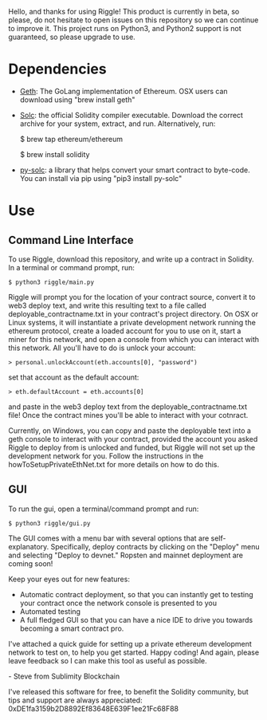 Hello, and thanks for using Riggle! This product is currently in beta, so please, do not hesitate to open issues on this repository so we can continue to improve it. This project runs on Python3, and Python2 support is not guaranteed, so please upgrade to use.

# Dependencies

- [Geth](https://github.com/ethereum/go-ethereum/wiki/Building-Ethereum): The GoLang implementation of Ethereum. OSX users can download using "brew install geth"
- [Solc](https://github.com/ethereum/solidity/releases): the official Solidity compiler executable. Download the correct archive for your system, extract, and run. Alternatively, run:
    
    $ brew tap ethereum/ethereum
    
    $ brew install solidity

- [py-solc](https://github.com/pipermerriam/py-solc/): a library that helps convert your smart contract to byte-code. You can install via pip using "pip3 install py-solc"

# Use

## Command Line Interface
To use Riggle, download this repository, and write up a contract in Solidity. In a terminal or command prompt, run:

    $ python3 riggle/main.py

Riggle will prompt you for the location of your contract source, convert it to web3 deploy text, and write this resulting text to a file called deployable_contractname.txt in your contract's project directory. On OSX or Linux systems, it will instantiate a private development network running the ethereum protocol, create a loaded account for you to use on it, start a miner for this network, and open a console from which you can interact with this network. All you'll have to do is unlock your account:

    > personal.unlockAccount(eth.accounts[0], "password")

set that account as the default account:

    > eth.defaultAccount = eth.accounts[0]

and paste in the web3 deploy text from the deployable_contractname.txt file! Once the contract mines you'll be able to interact with your cotnract.

Currently, on Windows, you can copy and paste the deployable text into a geth console to interact with your contract, provided the account you asked Riggle to deploy from is unlocked and funded, but Riggle will not set up the development network for you. Follow the instructions in the howToSetupPrivateEthNet.txt for more details on how to do this.

## GUI

To run the gui, open a terminal/command prompt and run:

    $ python3 riggle/gui.py

The GUI comes with a menu bar with several options that are self-explanatory. Specifically, deploy contracts by clicking on the "Deploy" menu and selecting "Deploy to devnet." Ropsten and mainnet deployment are coming soon!

Keep your eyes out for new features:

- Automatic contract deployment, so that you can instantly get to testing your contract once the network console is presented to you
- Automated testing 
- A full fledged GUI so that you can have a nice IDE to drive you towards becoming a smart contract pro.

I've attached a quick guide for setting up a private ethereum development network to test on, to help you get started. Happy coding! And again, please leave feedback so I can make this tool as useful as possible.

\- Steve from Sublimity Blockchain

I've released this software for free, to benefit the Solidity community, but tips and support are always appreciated: 0xDE1fa3159b2D8892Ef83648E639F1ee21Fc68F88
